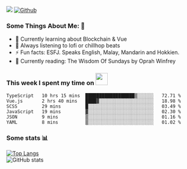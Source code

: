 ![](https://visitor-badge.laobi.icu/badge?page_id=seanho96.seanho96)
[![Github](https://img.shields.io/github/followers/seanho96?label=Follow&style=social)](https://github.com/seanho96)

### Some Things About Me: 👋
- 🌱 Currently learning about Blockchain & Vue
- :musical_note: Always listening to lofi or chillhop beats
- :zap: Fun facts: ESFJ. Speaks English, Malay, Mandarin and Hokkien.
- :book: Currently reading: The Wisdom Of Sundays by Oprah Winfrey

### This week I spent my time on <img src="https://media.giphy.com/media/SvQzkTQb3ZwKcj1QTO/giphy.gif" width="32">

<!--START_SECTION:waka-->

```text
TypeScript   10 hrs 15 mins  ██████████████████▒░░░░░░   72.71 %
Vue.js       2 hrs 40 mins   ████▓░░░░░░░░░░░░░░░░░░░░   18.98 %
SCSS         29 mins         █░░░░░░░░░░░░░░░░░░░░░░░░   03.49 %
JavaScript   19 mins         ▓░░░░░░░░░░░░░░░░░░░░░░░░   02.30 %
JSON         9 mins          ▒░░░░░░░░░░░░░░░░░░░░░░░░   01.16 %
YAML         8 mins          ▒░░░░░░░░░░░░░░░░░░░░░░░░   01.02 %
```

<!--END_SECTION:waka-->

### Some stats 📊

[![Top Langs](https://github-readme-stats.vercel.app/api/top-langs/?username=seanho96&layout=compact&theme=graywhite)](https://github.com/anuraghazra/github-readme-stats)
<br/>
![GitHub stats](https://github-readme-stats.vercel.app/api?username=seanho96&show_icons=true&theme=graywhite)

